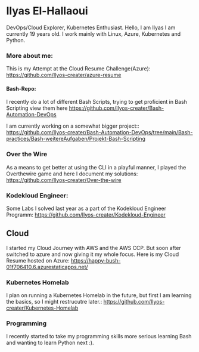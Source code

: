 # Ilyas El-Hallaoui
DevOps/Cloud Explorer, Kubernetes Enthusiast. Hello, I am Ilyas I am currently 19 years old. I work mainly with Linux, Azure, Kubernetes and Python.


### More about me:

This is my Attempt at the Cloud Resume Challenge(Azure):
<a>https://github.com/Ilyos-creater/azure-resume</a>

#### Bash-Repo:
I recently do a lot of different Bash Scripts, trying to get proficient in Bash Scripting view them here
<a>https://github.com/Ilyos-creater/Bash-Automation-DevOps</a>

I am currently working on a somewhat bigger project::
<a>https://github.com/Ilyos-creater/Bash-Automation-DevOps/tree/main/Bash-practices/Bash-weitereAufgaben/Projekt-Bash-Scripting</a>

### Over the Wire

As a means to get better at using the CLI in a playful manner, I played the Overthewire game and here I document my solutions:
<a> https://github.com/Ilyos-creater/Over-the-wire </a>

### Kodekloud Engineer:
Some Labs I solved last year as a part of the Kodekloud Engineer Programm:
<a>https://github.com/Ilyos-creater/Kodekloud-Engineer</a>

## Cloud
I started my Cloud Journey with AWS and the AWS CCP. But soon after switched to azure and now giving it my whole focus. 
Here is my Cloud Resume hosted on Azure:
<a> https://happy-bush-01f706410.6.azurestaticapps.net/ </a>

### Kubernetes Homelab
I plan on running a Kubernetes Homelab in the future, but first I am learning the basics, so I might restrucutre later.:
<a>https://github.com/Ilyos-creater/Kubernetes-Homelab</a>


### Programming
I recently started to take my programming skills more serious learning Bash and wanting to learn Python next :).





